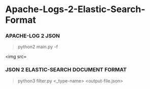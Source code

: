 
# Apache-Logs-2-Elastic-Search-Format
    
    
### APACHE-LOG 2 JSON

 
>python2 main.py -f <log-file>
    
<img src=
    

### JSON 2 ELASTIC-SEARCH DOCUMENT FORMAT

 >python3 filter.py <json-converted-log-file>   <_type-name>  <output-file.json>
    
    
